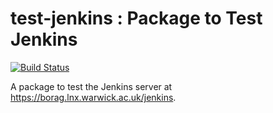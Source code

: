 # test-jenkins : Package to Test Jenkins

[![Build Status](https://borag.lnx.warwick.ac.uk/jenkins/buildStatus/icon?job=jenkins-example%2Fmaster)](https://borag.lnx.warwick.ac.uk/jenkins/job/jenkins-example/job/master/)

A package to test the Jenkins server at <https://borag.lnx.warwick.ac.uk/jenkins>.